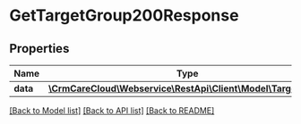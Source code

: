 # GetTargetGroup200Response

## Properties
Name | Type | Description | Notes
------------ | ------------- | ------------- | -------------
**data** | [**\CrmCareCloud\Webservice\RestApi\Client\Model\TargetGroup**](TargetGroup.md) |  | [optional] 

[[Back to Model list]](../../README.md#documentation-for-models) [[Back to API list]](../../README.md#documentation-for-api-endpoints) [[Back to README]](../../README.md)

